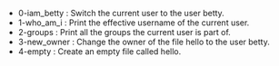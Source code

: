 - 0-iam_betty : Switch the current user to the user betty.
- 1-who_am_i : Print the effective username of the current user.
- 2-groups : Print all the groups the current user is part of.
- 3-new_owner : Change the owner of the file hello to the user betty.
- 4-empty : Create an empty file called hello.
